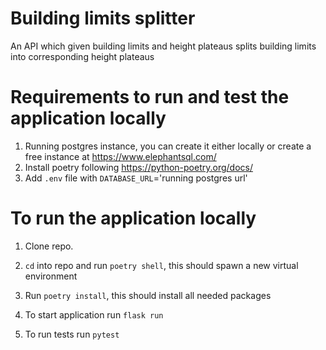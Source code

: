 # Building limits splitter
An API which given building limits and height plateaus splits building limits into corresponding height plateaus

# Requirements to run and test the application locally
1. Running postgres instance, you can create it either locally or create a free instance at https://www.elephantsql.com/
2. Install poetry following https://python-poetry.org/docs/
3. Add `.env` file with `DATABASE_URL`='running postgres url'

# To run the application locally
1. Clone repo.
2. `cd` into repo and run `poetry shell`, this should spawn a new virtual environment
3. Run `poetry install`, this should install all needed packages

4. To start application run `flask run`
4. To run tests run `pytest`
